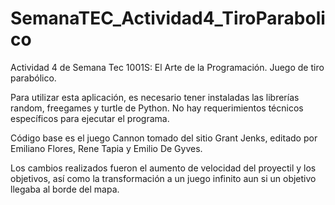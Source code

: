 # SemanaTEC_Actividad4_TiroParabolico
 Actividad 4 de Semana Tec 1001S: El Arte de la Programación. Juego de tiro parabólico.

Para utilizar esta aplicación, es necesario tener instaladas las librerías random, freegames y turtle de Python.
No hay requerimientos técnicos específicos para ejecutar el programa.

Código base es el juego Cannon tomado  del  sitio  Grant  Jenks, editado por Emiliano Flores, Rene Tapia y Emilio De Gyves.

Los cambios realizados fueron el aumento de velocidad del proyectil y los objetivos, 
así como la transformación a un juego infinito aun si un objetivo llegaba al borde del mapa.
